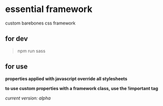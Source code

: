 # essential framework

custom barebones css framework

## for dev

> npm run sass

## for use

> <link rel="stylesheet" href="https://essentialframework.com/main/essential.css">
> <script src="https://essentialframework.com/main/essential.js"></script>

**properties applied with javascript override all stylesheets**

**to use custom properties with a framework class, use the !important tag**

_current version: alpha_
